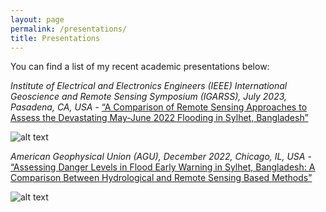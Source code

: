 ```yaml
---
layout: page
permalink: /presentations/
title: Presentations
---
```


You can find a list of my recent academic presentations below:


_Institute of Electrical and Electronics Engineers (IEEE) International Geoscience and Remote Sensing Symposium (IGARSS), July 2023, Pasadena, CA, USA_ - [“A Comparison of Remote Sensing Approaches to Assess the Devastating May-June 2022 Flooding in Sylhet, Bangladesh”](https://drive.google.com/file/d/1WzTTe189PvqW6jx2WFvjMq3vR3rCYu3J/view?usp=sharing)

![alt text](https://github.com/alex-saunders00/alex-saunders00.github.io/tree/master/images/pres2.png "Presentation 2")


_American Geophysical Union (AGU), December 2022, Chicago, IL, USA_ - [“Assessing Danger Levels in Flood Early Warning in Sylhet, Bangladesh: A Comparison Between Hydrological and Remote Sensing Based Methods”](https://drive.google.com/file/d/157xUysEYhqSzgEU3jW05oLFvkKjDsqNO/view?usp=sharing)

![alt text](https://github.com/alex-saunders00/alex-saunders00.github.io/tree/master/images/pres1.png "Presentation 2")





